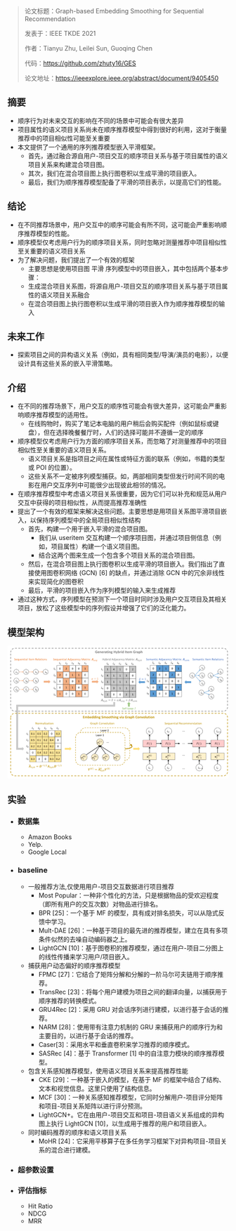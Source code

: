 > 论文标题：Graph-based Embedding Smoothing for Sequential Recommendation
>
> 发表于：IEEE TKDE 2021 
>
> 作者：Tianyu Zhu, Leilei Sun, Guoqing Chen
>
> 代码：https://github.com/zhuty16/GES
>
> 论文地址：https://ieeexplore.ieee.org/abstract/document/9405450

## 摘要

- 顺序行为对未来交互的影响在不同的场景中可能会有很大差异
- 项目属性的语义项目关系尚未在顺序推荐模型中得到很好的利用，这对于衡量推荐中的项目相似性可能至关重要
- 本文提供了一个通用的序列推荐模型嵌入平滑框架。
  - 首先，通过融合源自用户-项目交互的顺序项目关系与基于项目属性的语义项目关系来构建混合项目图。
  - 其次，我们在混合项目图上执行图卷积以生成平滑的项目嵌入。
  - 最后，我们为顺序推荐模型配备了平滑的项目表示，以提高它们的性能。

## 结论

- 在不同推荐场景中，用户交互中的顺序可能会有所不同，这可能会严重影响顺序推荐模型的性能。
- 顺序模型仅考虑用户行为的顺序项目关系，同时忽略对测量推荐中项目相似性至关重要的语义项目关系
- 为了解决问题，我们提出了一个有效的框架
  - 主要思想是使用项目图 平滑 序列模型中的项目嵌入，其中包括两个基本步骤：
  - 生成混合项目关系图，将源自用户-项目交互的顺序项目关系与基于项目属性的语义项目关系融合
  - 在混合项目图上执行图卷积以生成平滑的项目嵌入作为顺序推荐模型的输入

## 未来工作

- 探索项目之间的异构语义关系（例如，具有相同类型/导演/演员的电影），以便设计具有这些关系的嵌入平滑策略。

## 介绍

- 在不同的推荐场景下，用户交互的顺序性可能会有很大差异，这可能会严重影响顺序推荐模型的适用性。
  - 在线购物时，购买了笔记本电脑的用户稍后会购买配件（例如鼠标或键盘），但在选择晚餐餐厅时，人们的选择可能并不遵循一定的顺序
- 顺序模型仅考虑用户行为方面的顺序项目关系，而忽略了对测量推荐中的项目相似性至关重要的语义项目关系。
  - 语义项目关系是指项目之间在属性或特征方面的联系（例如，书籍的类型或  POI 的位置）。
  - 这些关系不一定被序列模型捕获。如，两部相同类型但发行时间不同的电影在用户交互序列中可能很少出现彼此相邻的情况。
- 在顺序推荐模型中考虑语义项目关系很重要，因为它们可以补充和规范从用户交互中获得的项目相似性，从而提高推荐准确性
- 提出了一个有效的框架来解决这些问题。主要思想是用项目关系图平滑项目嵌入，以保持序列模型中的全局项目相似性结构
  - 首先，构建一个用于嵌入平滑的混合项目图。
    - 我们从 useritem 交互构建一个顺序项目图，并通过项目侧信息（例如，项目属性）构建一个语义项目图。
    - 结合这两个图来生成一个包含多个项目关系的混合项目图。
  - 然后，在混合项目图上执行图卷积以生成平滑的项目嵌入。我们指出了直接使用图卷积网络 (GCN) [6] 的缺点，并通过消除 GCN 中的冗余非线性来实现简化的图卷积
  - 最后，平滑的项目嵌入作为序列模型的输入来生成推荐
- 通过这种方式，序列模型在预测下一个项目时同时涉及用户交互项目及其相关项目，放松了这些模型中的序列假设并增强了它们的泛化能力。

## 模型架构

![1](img/1.png)

## 实验

- ### 数据集

  - Amazon Books
  - Yelp.
  - Google Local

- ### baseline

  - 一般推荐方法,仅使用用户-项目交互数据进行项目推荐
    - Most Popular：一种非个性化的方法，只是根据物品的受欢迎程度（即所有用户的交互次数）对物品进行排名。
    - BPR [25]：一个基于 MF  的模型，具有成对排名损失，可以从隐式反馈中学习。
    - Mult-DAE [26]：一种基于项目的最先进的推荐模型，建立在具有多项条件似然的去噪自动编码器之上。
    - LightGCN [10]：基于图卷积的推荐模型，通过在用户-项目二分图上的线性传播来学习用户/项目嵌入。
  - 捕获用户动态偏好的顺序推荐模型
    - FPMC  [27]：它结合了矩阵分解和分解的一阶马尔可夫链用于顺序推荐。
    - TransRec [23]：将每个用户建模为项目之间的翻译向量，以捕获用于顺序推荐的转换模式。
    - GRU4Rec [2]：采用 GRU  对会话序列进行建模，以进行基于会话的推荐。
    - NARM [28]：使用带有注意力机制的 GRU 来捕获用户的顺序行为和主要目的，以进行基于会话的推荐。 
    - Caser[3]：采用水平和垂直卷积来学习推荐的顺序模式。
    - SASRec [4]：基于 Transformer [1]  中的自注意力模块的顺序推荐模型。
  - 包含关系感知推荐模型，使用语义项目关系来提高推荐性能
    - CKE [29]：一种基于嵌入的模型，在基于 MF 的框架中结合了结构、文本和视觉信息。这里只使用了结构信息。
    - MCF  [30]：一种关系感知推荐模型，它同时分解用户-项目评分矩阵和项目-项目关系矩阵以进行评分预测。
    - LightGCN+。它在由用户-项目交互和项目-项目语义关系组成的异构图上执行 LightGCN [10]，以生成用于推荐的用户和项目嵌入。
  - 同时编码推荐的顺序和语义项目关系
    - MoHR [24]：它采用平移算子在多任务学习框架下对异构项目-项目关系的混合进行建模。

- ### 超参数设置

- ### 评估指标

  - Hit Ratio
  - NDCG
  - MRR